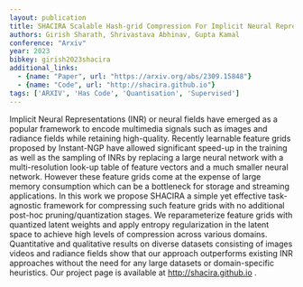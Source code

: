 ```yaml
---
layout: publication
title: SHACIRA Scalable Hash-grid Compression For Implicit Neural Representations
authors: Girish Sharath, Shrivastava Abhinav, Gupta Kamal
conference: "Arxiv"
year: 2023
bibkey: girish2023shacira
additional_links:
  - {name: "Paper", url: "https://arxiv.org/abs/2309.15848"}
  - {name: "Code", url: "http://shacira.github.io"}
tags: ['ARXIV', 'Has Code', 'Quantisation', 'Supervised']
---
```

Implicit Neural Representations (INR) or neural fields have emerged as a popular framework to encode multimedia signals such as images and radiance fields while retaining high-quality. Recently learnable feature grids proposed by Instant-NGP have allowed significant speed-up in the training as well as the sampling of INRs by replacing a large neural network with a multi-resolution look-up table of feature vectors and a much smaller neural network. However these feature grids come at the expense of large memory consumption which can be a bottleneck for storage and streaming applications. In this work we propose SHACIRA a simple yet effective task-agnostic framework for compressing such feature grids with no additional post-hoc pruning/quantization stages. We reparameterize feature grids with quantized latent weights and apply entropy regularization in the latent space to achieve high levels of compression across various domains. Quantitative and qualitative results on diverse datasets consisting of images videos and radiance fields show that our approach outperforms existing INR approaches without the need for any large datasets or domain-specific heuristics. Our project page is available at http://shacira.github.io .
